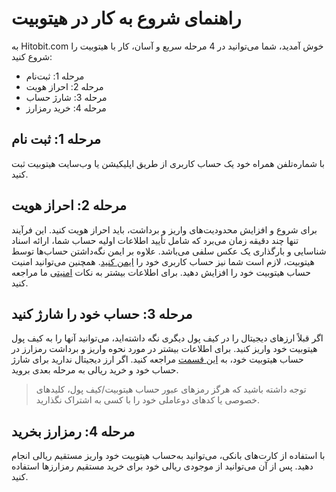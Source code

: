 #  راهنمای شروع به کار در هیتوبیت

به Hitobit.com خوش آمدید، شما می‌توانید در 4 مرحله سریع و آسان، کار با هیتوبیت را شروع کنید:

-	مرحله 1: ثبت‌نام
-	مرحله 2: احراز هویت 
-	مرحله 3: شارژ حساب 
-	مرحله 4: خرید رمزارز

## مرحله 1: ثبت نام

با شماره‌تلفن همراه خود یک حساب کاربری از طریق اپلیکیشن  یا وب‌سایت هیتوبیت ثبت کنید.

## مرحله 2: احراز هویت

برای شروع و افزایش محدودیت‌های واریز و برداشت، باید احراز هویت کنید. این فرآیند تنها چند دقیقه زمان می‌برد که شامل تأیید اطلاعات اولیه حساب شما، ارائه اسناد شناسایی و بارگذاری یک عکس سلفی می‌باشد.
علاوه بر ایمن نگه‌داشتن حساب‌ها توسط هیتوبیت، لازم است شما نیز حساب کاربری خود را [ایمن کنید](https://github.com/HitoBitCo/FAQDocs/blob/main/Security/Security-Tips/How-to-Secure-Your-Hitobit-Account/How-to-Secure-Your-Hitobit-Account.md). همچنین می‌توانید امنیت حساب هیتوبیت خود را افزایش دهید. برای اطلاعات بیشتر به نکات [امنیتی](https://github.com/HitoBitCo/FAQDocs/blob/main/Security/Security-Tips/Hitobit-Account-Security-Tips/Hitobit-Account-Security-Tips.md) ما مراجعه کنید.

## مرحله 3: حساب خود را شارژ کنید

اگر قبلاً ارزهای دیجیتال را در کیف پول دیگری نگه داشته‌اید، می‌توانید آنها را به کیف پول هیتوبیت خود واریز کنید. برای اطلاعات بیشتر در مورد نحوه واریز و برداشت رمزارز در حساب هیتوبیت خود، به [این قسمت](https://github.com/HitoBitCo/FAQDocs/blob/main/Crypto-Deposit-Withdrawal/Deposit-Withdraw-Guide/How-Do-I-DepositWithdraw-Cryptocurrency-on-Hitobit/How-Do-I-DepositWithdraw-Cryptocurrency-on-Hitobit.md) مراجعه کنید.
اگر ارز دیجیتال ندارید برای شارژ حساب خود و خرید ریالی به مرحله بعدی بروید.

> توجه داشته باشید که هرگز رمزهای عبور حساب هیتوبیت/کیف پول، کلیدهای خصوصی یا کدهای دوعاملی خود را با کسی به اشتراک نگذارید.

## مرحله 4: رمزارز بخرید	

با استفاده از کارت‌های بانکی، می‌توانید به‌حساب هیتوبیت خود واریز مستقیم ریالی انجام دهید. پس از آن می‌توانید از موجودی ریالی خود برای خرید مستقیم رمزارزها استفاده کنید.




